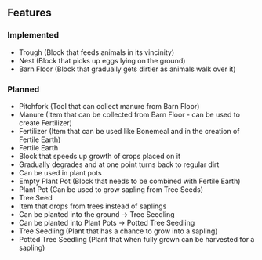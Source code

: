 ## Features

### Implemented
- Trough (Block that feeds animals in its vincinity)
- Nest (Block that picks up eggs lying on the ground)
- Barn Floor (Block that gradually gets dirtier as animals walk over it)

### Planned
- Pitchfork (Tool that can collect manure from Barn Floor)
- Manure (Item that can be collected from Barn Floor - can be used to create Fertilizer)
- Fertilizer (Item that can be used like Bonemeal and in the creation of Fertile Earth)
- Fertile Earth
 - Block that speeds up growth of crops placed on it
 - Gradually degrades and at one point turns back to regular dirt
 - Can be used in plant pots
- Empty Plant Pot (Block that needs to be combined with Fertile Earth)
- Plant Pot (Can be used to grow sapling from Tree Seeds)
- Tree Seed
 - Item that drops from trees instead of saplings
 - Can be planted into the ground -> Tree Seedling
 - Can be planted into Plant Pots -> Potted Tree Seedling
- Tree Seedling (Plant that has a chance to grow into a sapling)
- Potted Tree Seedling (Plant that when fully grown can be harvested for a sapling)
